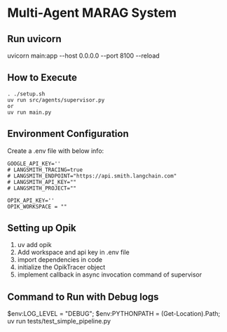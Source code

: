 # Multi-Agent MARAG System

## Run uvicorn

uvicorn main:app --host 0.0.0.0 --port 8100 --reload

## How to Execute

    . ./setup.sh
    uv run src/agents/supervisor.py
    or
    uv run main.py

## Environment Configuration

Create a .env file with below info:

```env
GOOGLE_API_KEY=''
# LANGSMITH_TRACING=true
# LANGSMITH_ENDPOINT="https://api.smith.langchain.com"
# LANGSMITH_API_KEY=""
# LANGSMITH_PROJECT=""

OPIK_API_KEY=''
OPIK_WORKSPACE = ""
```

## Setting up Opik

1. uv add opik
2. Add workspace and api key in .env file
3. import dependencies in code
4. initialize the OpikTracer object
5. implement callback in async invocation command of supervisor

## Command to Run with  Debug logs

$env:LOG_LEVEL = "DEBUG"; $env:PYTHONPATH = (Get-Location).Path; uv run tests/test_simple_pipeline.py